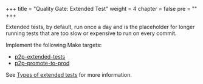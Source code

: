 +++
title = "Quality Gate: Extended Test"
weight = 4
chapter = false
pre = ""
+++

Extended tests, by default, run once a day and is the placeholder for longer running tests that are too slow
or expensive to run on every commit.

Implement the following Make targets:

* [p2p-extended-tests](/p2p/extended-test/p2p-extended-test/)
* [p2p-promote-to-prod](/p2p/extended-test/p2p-promote-to-prod/)

See [Types of extended tests](/p2p/reference/extended-tests/) for more information.
